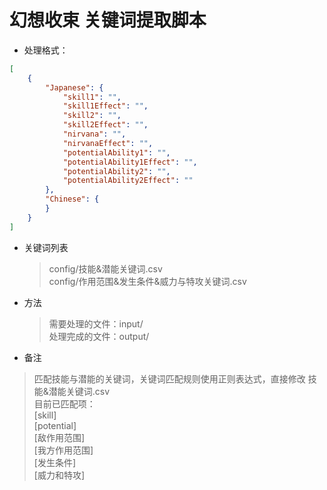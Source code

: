 幻想收束 关键词提取脚本
=============================
* 处理格式：
```json
[
    {
        "Japanese": {
            "skill1": "",
            "skill1Effect": "",
            "skill2": "",
            "skill2Effect": "",
            "nirvana": "",
            "nirvanaEffect": "",
            "potentialAbility1": "",
            "potentialAbility1Effect": "",
            "potentialAbility2": "",
            "potentialAbility2Effect": ""
        },
        "Chinese": {
        }
    }
]
```
* 关键词列表
    > config/技能&潜能关键词.csv  
  > config/作用范围&发生条件&威力与特攻关键词.csv

* 方法
    > 需要处理的文件：input/  
  > 处理完成的文件：output/ 

* 备注
> 匹配技能与潜能的关键词，关键词匹配规则使用正则表达式，直接修改 技能&潜能关键词.csv  
> 目前已匹配项：  
> [skill]  
> [potential]  
> [敌作用范围]  
> [我方作用范围]  
> [发生条件]  
> [威力和特攻]